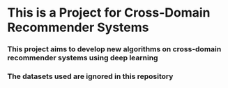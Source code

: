 # This is a Project for Cross-Domain Recommender Systems

### This project aims to develop new algorithms on cross-domain recommender systems using deep learning

### The datasets used are ignored in this repository
